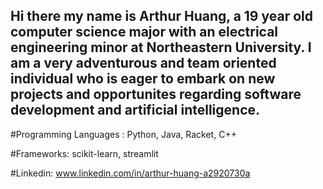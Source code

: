 ## Hi there my name is Arthur Huang, a 19 year old computer science major with an electrical engineering minor at Northeastern University. I am a very adventurous and team oriented individual who is eager to embark on new projects and opportunites regarding software development and artificial intelligence.

#Programming Languages :  Python, Java, Racket, C++

#Frameworks: scikit-learn, streamlit


#Linkedin: www.linkedin.com/in/arthur-huang-a2920730a
<!--
**Arthur-T-Huang/Arthur-T-Huang** is a ✨ _special_ ✨ repository because its `README.md` (this file) appears on your GitHub profile.

Here are some ideas to get you started:

- 🔭 I’m currently working on learning the fundamentals of programing through racket and also the basics of python
and its uses in interpreting gyroscope data from drones in the NU Robotics Space Drone project.
- 🌱 I’m currently learning ...
- 👯 I’m looking to collaborate on ...
- 🤔 I’m looking for help with ...
- 💬 Ask me about ...
- 📫 How to reach me: ...
- 😄 Pronouns: ...
- ⚡ Fun fact: ...
-->
